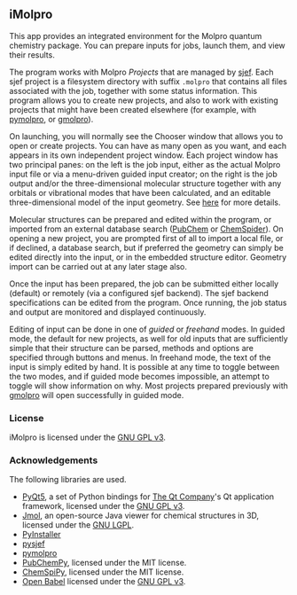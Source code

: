 ## iMolpro

This app provides an integrated environment for the Molpro quantum chemistry package.  You can prepare inputs for jobs, launch them, and view their results.

The program works with Molpro *Projects* that are managed by [sjef](https://github.com/molpro/sjef/blob/master/README.md). Each sjef project is a filesystem directory with suffix `.molpro` that contains all files associated with the job, together with some status information.  This program allows you to create new projects, and also to work with existing projects that might have been created elsewhere (for example, with [pymolpro](https://github.com/molpro/pymolpro/blob/master/README.rst), or [gmolpro](https://www.molpro.net/manual/doku.php?id=gmolpro_graphical_user_interface)).

On launching, you will normally see the Chooser window that allows you to open or create projects. You can have as many open as you want, and each appears in its own independent project window.  Each project window has two principal panes: on the left is the job input, either as the actual Molpro input file or via a menu-driven guided input creator; on the right is the job output and/or the three-dimensional molecular structure together with any orbitals or vibrational modes that have been calculated, and an editable three-dimensional model of the input geometry. See [here](doc/example.md) for more details.

Molecular structures can be prepared and edited within the program, or imported from an external database search ([PubChem](https://pubchem.ncbi.nlm.nih.gov) or [ChemSpider](https://www.chemspider.com)). On opening a new project, you are prompted first of all to import a local file, or if declined, a database search, but if preferred the geometry can simply be edited directly into the input, or in the embedded structure editor. Geometry import can be carried out at any later stage also.

Once the input has been prepared, the job can be submitted either locally (default) or remotely (via a configured sjef backend). The sjef backend specifications can be edited from the program. Once running, the job status and output are monitored and displayed continuously.

Editing of input can be done in one of _guided_ or _freehand_ modes. In guided mode, the default for new projects, as well for old inputs that are sufficiently simple that their structure can be parsed, methods and options are specified through buttons and menus. In freehand mode, the text of the input is simply edited by hand. It is possible at any time to toggle between the two modes, and if guided mode becomes impossible, an attempt to toggle will show information on why. Most projects prepared previously with
[gmolpro](https://www.molpro.net/manual/doku.php?id=gmolpro_graphical_user_interface) will open successfully in guided mode.
### License
iMolpro is licensed under the [GNU GPL v3](https://www.gnu.org/licenses/licenses.html#GPL).
### Acknowledgements
The following libraries are used.

* [PyQt5](https://riverbankcomputing.com/software/pyqt/intro), a set of Python bindings for [The Qt Company](https://www.qt.io/)'s Qt application framework,
licensed under the [GNU GPL v3](https://www.gnu.org/licenses/licenses.html#GPL).
* [Jmol](http://www.jmol.org/), an open-source Java viewer for chemical structures in 3D, licensed under the [GNU LGPL](https://www.gnu.org/licenses/licenses.html#LGPL).
* [PyInstaller](https://pyinstaller.org/)
* [pysjef](https://github.com/molpro/pysjef)
* [pymolpro](https://github.com/molpro/pymolpro)
* [PubChemPy](https://github.com/mcs07/PubChemPy), licensed under the MIT license.
* [ChemSpiPy](https://github.com/mcs07/ChemSpiPy), licensed under the MIT license.
* [Open Babel](https://github.com/openbabel/openbabel)
  licensed under the [GNU GPL v3](https://www.gnu.org/licenses/licenses.html#GPL).
